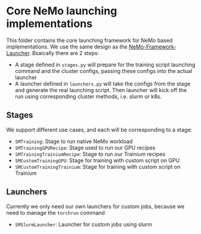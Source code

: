 # Core NeMo launching implementations
This folder contains the core launching framework for NeMo based implementations. We use the same design as the [NeMo-Framework-Launcher](https://github.com/NVIDIA/NeMo-Framework-Launcher/tree/main). Bsaically there are 2 steps:
- A stage defined in `stages.py` will prepare for the training script launching command and the cluster configs, passing these configs into the actual launcher
- A launcher defined in `launchers.py` will take the configs from the stage and generate the real launching script. Then launcher will kick off the run using corresponding cluster methods, i.e. slurm or k8s.

## Stages
We support different use cases, and each will be corresponding to a stage:
- `SMTraining`: Stage to run native NeMo workload
- `SMTrainingGPURecipe`: Stage used to run our GPU recipes
- `SMTrainingTrainiumRecipe`: Stage to run our Trainium recipes
- `SMCustomTrainingGPU`: Stage for training with custom script on GPU
- `SMCustomTrainingTrainium`: Stage for training with custom script on Trainium

## Launchers
Currently we only need our own launchers for custom jobs, because we need to manage the `torchrun` command
- `SMSlurmLauncher`: Launcher for custom jobs using slurm
